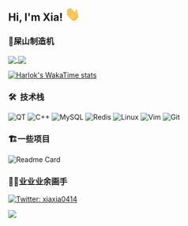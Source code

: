 <h2> Hi, I'm Xia! <img src="https://raw.githubusercontent.com/parth-27/parth-27/master/Hi.gif" width="30px" width="50"></h2>

### 💩屎山制造机
<a href="https://github.com/anuraghazra/github-readme-stats">
  <img align="center" src="https://github-readme-stats.vercel.app/api?username=xiaxia0414&count_private=true&show_icons=true&theme=default" />
</a>
<a href="https://github.com/anuraghazra/convoychat">
  <img align="center" src="https://github-readme-stats.vercel.app/api/top-langs/?username=xiaxia0414&langs_count=8&theme=default&count_private=true&layout=compact&hide=javascript,html,css,CoffeeScript&card_width=280" />
</a>

[![Harlok's WakaTime stats](https://github-readme-stats.vercel.app/api/wakatime?username=xiaxia0414)](https://github.com/anuraghazra/github-readme-stats)

<h3> 🛠 &nbsp;技术栈</h3>

![QT](https://img.shields.io/badge/-QT-192133?style=flat-square&logo=qt&logoColor=green)
![C++](https://img.shields.io/badge/-C++-192133?style=flat-square&logo=cplusplus&logoColor=blue)
![MySQL](https://img.shields.io/badge/-MySQL-192133?style=flat-square&logo=mysql&logoColor=white)
![Redis](https://img.shields.io/badge/-Redis-192133?style=flat-square&logo=redis&logoColor=white)
![Linux](https://img.shields.io/badge/-Linux-192133?style=flat-square&logo=Linux&logoColor=white)
![Vim](https://img.shields.io/badge/-Vim-192133?style=flat-square&logo=vim&logoColor=white)
![Git](https://img.shields.io/badge/-Git-192133?style=flat-square&logo=git&logoColor=white)

### 🏗️一些项目
![Readme Card](https://github-readme-stats.vercel.app/api/pin/?username=xiaxia0414&repo=snake_base-on-qt)


### 👨‍🎨业业业余画手
[![Twitter: xiaxia0414](https://img.shields.io/twitter/follow/xiaxia0414?style=social)](https://twitter.com/xia2003414)

![](https://profile-counter.glitch.me/xiaxia0414/count.svg)


